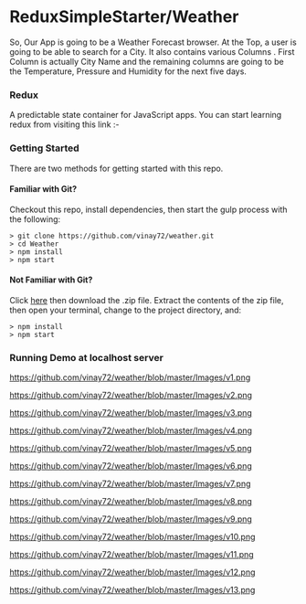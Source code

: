 # ReduxSimpleStarter/Weather
So, Our App is going to be a Weather Forecast browser. At the Top, a user is going to be able to search for a City. 
It also contains various Columns . First Column is actually City Name and 
the remaining columns are going to be the Temperature, Pressure and Humidity for the next five days.
 <br>
### Redux
A predictable state container for JavaScript apps. You can start learning redux from visiting this link :- 

### Getting Started

There are two methods for getting started with this repo.

#### Familiar with Git?
Checkout this repo, install dependencies, then start the gulp process with the following:

```
> git clone https://github.com/vinay72/weather.git
> cd Weather
> npm install
> npm start
```

#### Not Familiar with Git?
Click [here](https://github.com/StephenGrider/ReactStarter/releases) then download the .zip file.  Extract the contents of the zip file, then open your terminal, change to the project directory, and:

```
> npm install
> npm start
```
### Running Demo at localhost server
https://github.com/vinay72/weather/blob/master/Images/v1.png

https://github.com/vinay72/weather/blob/master/Images/v2.png

https://github.com/vinay72/weather/blob/master/Images/v3.png 

https://github.com/vinay72/weather/blob/master/Images/v4.png 

https://github.com/vinay72/weather/blob/master/Images/v5.png

https://github.com/vinay72/weather/blob/master/Images/v6.png

https://github.com/vinay72/weather/blob/master/Images/v7.png

https://github.com/vinay72/weather/blob/master/Images/v8.png

https://github.com/vinay72/weather/blob/master/Images/v9.png

https://github.com/vinay72/weather/blob/master/Images/v10.png

https://github.com/vinay72/weather/blob/master/Images/v11.png

https://github.com/vinay72/weather/blob/master/Images/v12.png

https://github.com/vinay72/weather/blob/master/Images/v13.png
